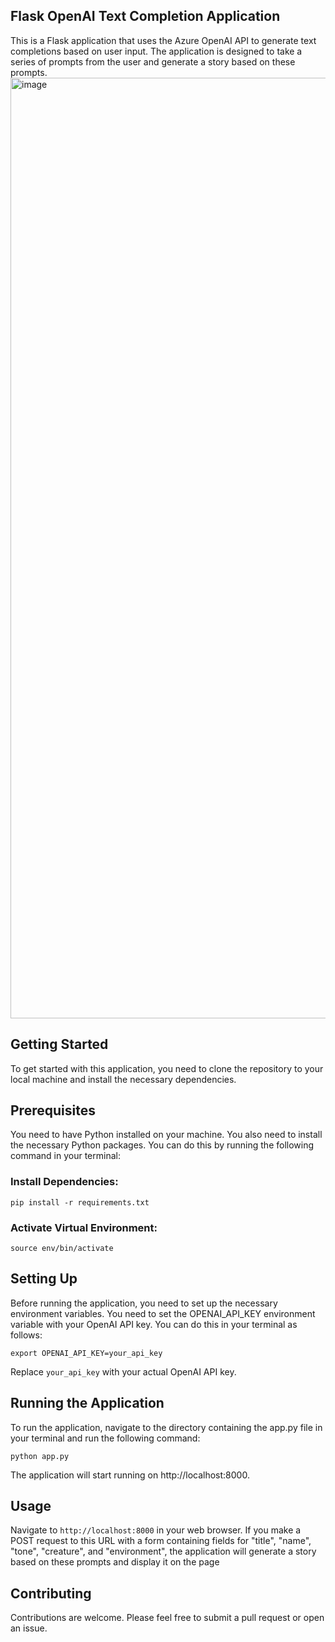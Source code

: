 ## Flask OpenAI Text Completion Application
This is a Flask application that uses the Azure OpenAI API to generate text completions based on user input. The application is designed to take a series of prompts from the user and generate a story based on these prompts.
<img width="1505" alt="image" src="https://github.com/suhailnepal/azureopenai/assets/16771552/3bc54888-973c-4696-a508-66eb2726a682">

## Getting Started
To get started with this application, you need to clone the repository to your local machine and install the necessary dependencies.

## Prerequisites
You need to have Python installed on your machine. You also need to install the necessary Python packages. You can do this by running the following command in your terminal:

### Install Dependencies:
`pip install -r requirements.txt` 

### Activate Virtual Environment:
`source env/bin/activate`

## Setting Up
Before running the application, you need to set up the necessary environment variables. You need to set the OPENAI_API_KEY environment variable with your OpenAI API key. You can do this in your terminal as follows:

`export OPENAI_API_KEY=your_api_key`

Replace `your_api_key` with your actual OpenAI API key.

## Running the Application
To run the application, navigate to the directory containing the app.py file in your terminal and run the following command:

`python app.py`

The application will start running on http://localhost:8000.

## Usage
Navigate to `http://localhost:8000` in your web browser. If you make a POST request to this URL with a form containing fields for "title", "name", "tone", "creature", and "environment", the application will generate a story based on these prompts and display it on the page

## Contributing
Contributions are welcome. Please feel free to submit a pull request or open an issue.
